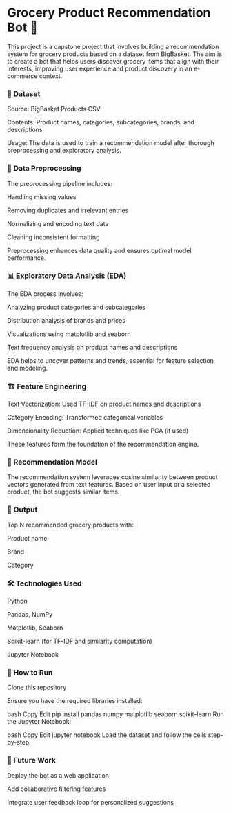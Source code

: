 # Grocery Product Recommendation Bot 🛒
This project is a capstone project that involves building a recommendation system for grocery products based on a dataset from BigBasket. The aim is to create a bot that helps users discover grocery items that align with their interests, improving user experience and product discovery in an e-commerce context.

### 📁 Dataset
Source: BigBasket Products CSV

Contents: Product names, categories, subcategories, brands, and descriptions

Usage: The data is used to train a recommendation model after thorough preprocessing and exploratory analysis.

### 🧹 Data Preprocessing
The preprocessing pipeline includes:

Handling missing values

Removing duplicates and irrelevant entries

Normalizing and encoding text data

Cleaning inconsistent formatting

Preprocessing enhances data quality and ensures optimal model performance.

### 📊 Exploratory Data Analysis (EDA)
The EDA process involves:

Analyzing product categories and subcategories

Distribution analysis of brands and prices

Visualizations using matplotlib and seaborn

Text frequency analysis on product names and descriptions

EDA helps to uncover patterns and trends, essential for feature selection and modeling.

### 🏗️ Feature Engineering
Text Vectorization: Used TF-IDF on product names and descriptions

Category Encoding: Transformed categorical variables

Dimensionality Reduction: Applied techniques like PCA (if used)

These features form the foundation of the recommendation engine.

### 🧠 Recommendation Model
The recommendation system leverages cosine similarity between product vectors generated from text features. Based on user input or a selected product, the bot suggests similar items.

### 💬 Output
Top N recommended grocery products with:

Product name

Brand

Category

### 🛠️ Technologies Used
Python

Pandas, NumPy

Matplotlib, Seaborn

Scikit-learn (for TF-IDF and similarity computation)

Jupyter Notebook

### 🚀 How to Run
Clone this repository

Ensure you have the required libraries installed:

bash
Copy
Edit
pip install pandas numpy matplotlib seaborn scikit-learn
Run the Jupyter Notebook:

bash
Copy
Edit
jupyter notebook
Load the dataset and follow the cells step-by-step.

### 📌 Future Work
Deploy the bot as a web application

Add collaborative filtering features

Integrate user feedback loop for personalized suggestions
